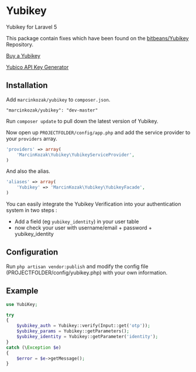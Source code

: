 # Yubikey

Yubikey for Laravel 5

This package contain fixes which have been found on the [bitbeans/Yubikey](https://github.com/bitbeans/Yubikey) Repository.

[Buy a Yubikey](https://store.yubico.com)

[Yubico API Key Generator](https://upgrade.yubico.com/getapikey/)


## Installation

Add `marcinkozak/yubikey` to `composer.json`.
```
"marcinkozak/yubikey": "dev-master"
```

Run `composer update` to pull down the latest version of Yubikey.

Now open up `PROJECTFOLDER/config/app.php` and add the service provider to your `providers` array.
```php
'providers' => array(
	'MarcinKozak\Yubikey\YubikeyServiceProvider',
)
```

And also the alias.
```php
'aliases' => array(
	'Yubikey' => 'MarcinKozak\Yubikey\YubikeyFacade',
)
```

You can easily integrate the Yubikey Verification into your authentication system in two steps :
- Add a field (eg `yubikey_identity`) in your user table
- now check your user with username/email + password + yubikey_identity


## Configuration

Run `php artisan vendor:publish` and modify the config file (PROJECTFOLDER/config/yubikey.php) with your own information.


## Example

```php
use YubiKey;

try
{
	$yubikey_auth = Yubikey::verify(Input::get('otp'));
	$yubikey_params = Yubikey::getParameters();
	$yubikey_identity = Yubikey::getParameter('identity');
}
catch (\Exception $e)
{
	$error = $e->getMessage();
}
```
